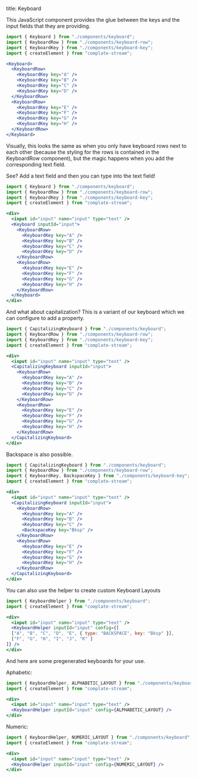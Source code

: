 title: Keyboard

This JavaScript component provides the glue between the keys and
the input fields that they are providing. 

```jsx
import { Keyboard } from "./components/keyboard";
import { KeyboardRow } from "./components/keyboard-row";
import { KeyboardKey } from "./components/keyboard-key";
import { createElement } from "complate-stream";

<Keyboard>
  <KeyboardRow>
    <KeyboardKey key="A" />
    <KeyboardKey key="B" />
    <KeyboardKey key="C" />
    <KeyboardKey key="D" />
  </KeyboardRow>
  <KeyboardRow>
    <KeyboardKey key="E" />
    <KeyboardKey key="F" />
    <KeyboardKey key="G" />
    <KeyboardKey key="H" />
  </KeyboardRow>
</Keyboard>
```

Visually, this looks the same as when you only have keyboard rows next
to each other (because the styling for the rows is contained in the
KeyboardRow component), but the magic happens when you add the
corresponding text field.

See? Add a text field and then you can type into the text field!

```jsx
import { Keyboard } from "./components/keyboard";
import { KeyboardRow } from "./components/keyboard-row";
import { KeyboardKey } from "./components/keyboard-key";
import { createElement } from "complate-stream";

<div>
  <input id="input" name="input" type="text" />
  <Keyboard inputId="input">
    <KeyboardRow>
      <KeyboardKey key="A" />
      <KeyboardKey key="B" />
      <KeyboardKey key="C" />
      <KeyboardKey key="D" />
    </KeyboardRow>
    <KeyboardRow>
      <KeyboardKey key="E" />
      <KeyboardKey key="F" />
      <KeyboardKey key="G" />
      <KeyboardKey key="H" />
    </KeyboardRow>
  </Keyboard>
</div>
```

And what about capitalization? This is a variant of our
keyboard which we can configure to add a property.

```jsx
import { CapitalizingKeyboard } from "./components/keyboard";
import { KeyboardRow } from "./components/keyboard-row";
import { KeyboardKey } from "./components/keyboard-key";
import { createElement } from "complate-stream";

<div>
  <input id="input" name="input" type="text" />
  <CapitalizingKeyboard inputId="input">
    <KeyboardRow>
      <KeyboardKey key="A" />
      <KeyboardKey key="B" />
      <KeyboardKey key="C" />
      <KeyboardKey key="D" />
    </KeyboardRow>
    <KeyboardRow>
      <KeyboardKey key="E" />
      <KeyboardKey key="F" />
      <KeyboardKey key="G" />
      <KeyboardKey key="H" />
    </KeyboardRow>
  </CapitalizingKeyboard>
</div>
```

Backspace is also possible.

```jsx
import { CapitalizingKeyboard } from "./components/keyboard";
import { KeyboardRow } from "./components/keyboard-row";
import { KeyboardKey, BackspaceKey } from "./components/keyboard-key";
import { createElement } from "complate-stream";

<div>
  <input id="input" name="input" type="text" />
  <CapitalizingKeyboard inputId="input">
    <KeyboardRow>
      <KeyboardKey key="A" />
      <KeyboardKey key="B" />
      <KeyboardKey key="C" />
      <BackspaceKey key="Bksp" />
    </KeyboardRow>
    <KeyboardRow>
      <KeyboardKey key="E" />
      <KeyboardKey key="F" />
      <KeyboardKey key="G" />
      <KeyboardKey key="H" />
    </KeyboardRow>
  </CapitalizingKeyboard>
</div>
```

You can also use the helper to create custom Keyboard Layouts

```jsx
import { KeyboardHelper } from "./components/keyboard";
import { createElement } from "complate-stream";

<div>
  <input id="input" name="input" type="text" />
  <KeyboardHelper inputId="input" config={[
  ["A", "B", "C", "D", "E", { type: "BACKSPACE", key: "Bksp" }],
  ["F", "G", "H", "I", "J", "K" ]
]} />
</div>
```

And here are some pregenerated keyboards for your use.

Aphabetic:

```jsx
import { KeyboardHelper, ALPHABETIC_LAYOUT } from "./components/keyboard";
import { createElement } from "complate-stream";

<div>
  <input id="input" name="input" type="text" />
  <KeyboardHelper inputId="input" config={ALPHABETIC_LAYOUT} />
</div>
```

Numeric:

```jsx
import { KeyboardHelper, NUMERIC_LAYOUT } from "./components/keyboard";
import { createElement } from "complate-stream";

<div>
  <input id="input" name="input" type="text" />
  <KeyboardHelper inputId="input" config={NUMERIC_LAYOUT} />
</div>
```